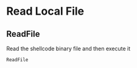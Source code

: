 # Read Local File

## ReadFile

Read the shellcode binary file and then execute it

```
ReadFile
```